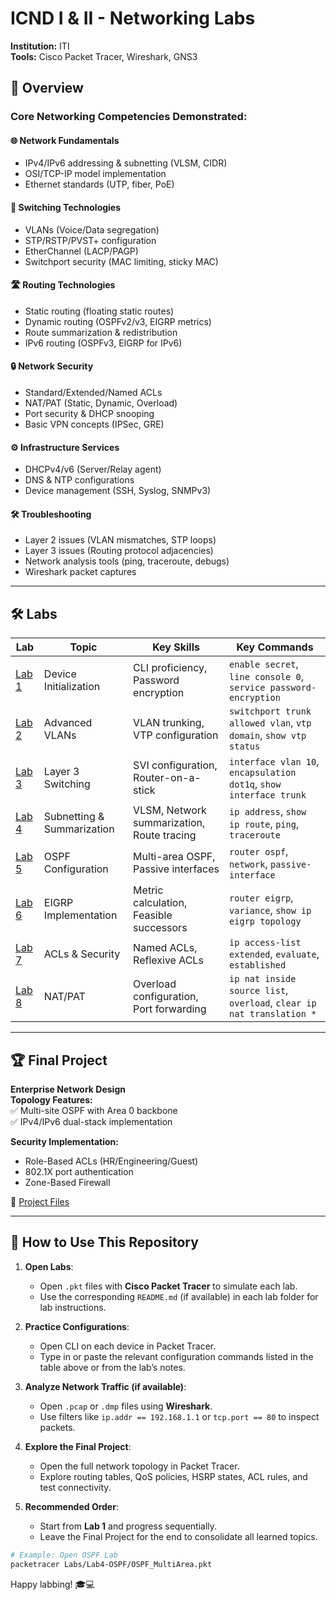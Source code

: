 # ICND I & II - Networking Labs
**Institution:** ITI  
**Tools:** Cisco Packet Tracer, Wireshark, GNS3

## 📌 Overview
### Core Networking Competencies Demonstrated:
#### 🌐 **Network Fundamentals**
- IPv4/IPv6 addressing & subnetting (VLSM, CIDR)
- OSI/TCP-IP model implementation
- Ethernet standards (UTP, fiber, PoE)

#### 🔄 **Switching Technologies**
- VLANs (Voice/Data segregation)
- STP/RSTP/PVST+ configuration
- EtherChannel (LACP/PAGP)
- Switchport security (MAC limiting, sticky MAC)

#### 🛣️ **Routing Technologies**
- Static routing (floating static routes)
- Dynamic routing (OSPFv2/v3, EIGRP metrics)
- Route summarization & redistribution
- IPv6 routing (OSPFv3, EIGRP for IPv6)

#### 🔒 **Network Security**
- Standard/Extended/Named ACLs
- NAT/PAT (Static, Dynamic, Overload)
- Port security & DHCP snooping
- Basic VPN concepts (IPSec, GRE)

#### ⚙️ **Infrastructure Services**
- DHCPv4/v6 (Server/Relay agent)
- DNS & NTP configurations
- Device management (SSH, Syslog, SNMPv3)

#### 🛠️ **Troubleshooting**
- Layer 2 issues (VLAN mismatches, STP loops)
- Layer 3 issues (Routing protocol adjacencies)
- Network analysis tools (ping, traceroute, debugs)
- Wireshark packet captures

---

## 🛠 Labs
| Lab | Topic | Key Skills | Key Commands |
|-----|-------|------------|--------------|
| [Lab 1](01-Initial-Device-Setup) | Device Initialization | CLI proficiency, Password encryption | `enable secret`, `line console 0`, `service password-encryption` |
| [Lab 2](02-VLAN-Implementation) | Advanced VLANs | VLAN trunking, VTP configuration | `switchport trunk allowed vlan`, `vtp domain`, `show vtp status` |
| [Lab 3](03-InterVLAN-Routing) | Layer 3 Switching | SVI configuration, Router-on-a-stick | `interface vlan 10`, `encapsulation dot1q`, `show interface trunk` |
| [Lab 4](04-Subnetting) | Subnetting & Summarization | VLSM, Network summarization, Route tracing | `ip address`, `show ip route`, `ping`, `traceroute` |
| [Lab 5](05-OSPF-Configuration) | OSPF Configuration | Multi-area OSPF, Passive interfaces | `router ospf`, `network`, `passive-interface` |
| [Lab 6](06-EIGRP-Implementation) | EIGRP Implementation | Metric calculation, Feasible successors | `router eigrp`, `variance`, `show ip eigrp topology` |
| [Lab 7](07-ACL-Firewalling) | ACLs & Security | Named ACLs, Reflexive ACLs | `ip access-list extended`, `evaluate`, `established` |
| [Lab 8](08-NAT-Translation) | NAT/PAT | Overload configuration, Port forwarding | `ip nat inside source list`, `overload`, `clear ip nat translation *` |


---

## 🏆 Final Project
**Enterprise Network Design**  
**Topology Features:**  
✅ Multi-site OSPF with Area 0 backbone  
✅ IPv4/IPv6 dual-stack implementation  

**Security Implementation:**  
- Role-Based ACLs (HR/Engineering/Guest)  
- 802.1X port authentication  
- Zone-Based Firewall  

📂 [Project Files](Final-Project) 

---

## 🔧 How to Use This Repository

1. **Open Labs**:
   - Open `.pkt` files with **Cisco Packet Tracer** to simulate each lab.
   - Use the corresponding `README.md` (if available) in each lab folder for lab instructions.

2. **Practice Configurations**:
   - Open CLI on each device in Packet Tracer.
   - Type in or paste the relevant configuration commands listed in the table above or from the lab’s notes.

3. **Analyze Network Traffic (if available)**:
   - Open `.pcap` or `.dmp` files using **Wireshark**.
   - Use filters like `ip.addr == 192.168.1.1` or `tcp.port == 80` to inspect packets.

4. **Explore the Final Project**:
   - Open the full network topology in Packet Tracer.
   - Explore routing tables, QoS policies, HSRP states, ACL rules, and test connectivity.

5. **Recommended Order**:
   - Start from **Lab 1** and progress sequentially.
   - Leave the Final Project for the end to consolidate all learned topics.

```bash
# Example: Open OSPF Lab
packetracer Labs/Lab4-OSPF/OSPF_MultiArea.pkt
```

Happy labbing! 🎓💻

